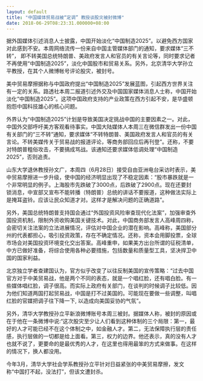 ```yaml
---
layout: default
title: "中国媒体贸易战被“定调” 教授谈股灾被封微博"
date: 2018-06-29T08:23:31.000000+08:00
---
```


据外国媒体引述消息人士披露，中国开始淡化“中国制造2025”。以避免西方国家对此感到不安。本周网络流传一份来自中国主管媒体部门的通知，要求媒体“三不转”， 即不转美国总统特朗普、美政府发言人和官员的有关言论等，同时要求记者不再使用“中国制造2025”，淡化中国股市和贸易关系。另外，北京清华大学孙立平教授，在其个人微博帐号评论股灾，被封号。

美中贸易摩擦据称与中国政府提出“中国制造2025”发展蓝图，引起西方世界关注有一定的关系。路透社本周二报道引述外交及中国国家媒体消息人士称，中国开始淡化“中国制造2025”。这项中国政府支持的产业政策在西方引起不安，是华盛顿抱怨中国科技雄心的核心问题。

外界认为“中国制造2025”计划是导致美国决定挑战中国的主要因素之一。对此，中国外交部呼吁美方客观看待事实。中国大陆媒体人本周三在微信群发出一份中国有关部门的“三不转”通知，要求媒体“不转特朗普、美国政府发言人和官员的有关言论。不转美媒传关于贸易战的报道评论，等商务部回应后再刊登”。还称，不要对特朗普粗俗攻击，不要搞成骂战。该通知还要求媒体低调处理“中国制造2025”，否则追责。

山东大学退休教授孙文广，本周四（6月28日）接受自由亚洲电台采访时表示，美中贸易摩擦进一步升级，使中国的经济明显出现了不稳定因素：“股市暴跌就是一个非常明显的例子。上海股市先跌破了3000点，后跌破了2900点。现在还要封锁消息，中宣部又宣布不能转播（特朗普）总统的讲话不要报道，这种做法实际上是掩耳盗铃。应该让民众知道才对。这样才是解决问题的正确道路”。

另外，美国总统特朗普支持国会通过“外国投资风险审查现代化法案”，加强审查外国投资机制，限制外资收购美国关键技术。对此，中国商务部发言人高峰周四称，会密切关注法案的立法进展情况，评估对中国企业的潜在影响。高峰称，美国部分州的代表都担心，吸引投资政策，存在不确定情况。还称，资本会用脚投票，全球市场会对美国投资环境变化交出答案。高峰重申，如果美方出台所谓的征税清单，中方已做好准备，将综合使用各种必要措施，包括数量和质量型工具，坚决捍卫中国的国家利益。

北京独立学者查建国认为，官方似乎改变了以往反制美国的宣传策略：“过去中国官方对于中美贸易战，他是两个不同的表态，就是一个唱红脸，还有唱白脸。有一些媒体唱红脸，调子很高。而实际上政府有关部门，在谈判的时候调子比较低。因为他们知道两国打起贸易战，中国是打不过美国的。可能现在要做一些调整，叫唱红脸的官媒把调子往下降一下, 以造成向美国妥协的气氛”。

另外，清华大学教授孙立平新浪微博账号本周三被封。据媒体人称，被封的原因或在于他在一条微博中说:“这次股灾至少让人们看到这种体制的三个局限：第一，最好的人才可能已经不在这个体制之中，如金融人才。第二，无法保障执行层的责任感，执行层做的一切都是给上面看。第三，权力的边界。他还表示，真的没有人才也就不说了，更要命的是最优秀的人才，在这里也得用最笨的方式来做事。在这样的情况下，换人都没用。

今年3月，清华大学社会学系教授孙立平针对日益紧张的中美贸易摩擦，发文称“中国打不起，没法打”，但该文遭封杀。

